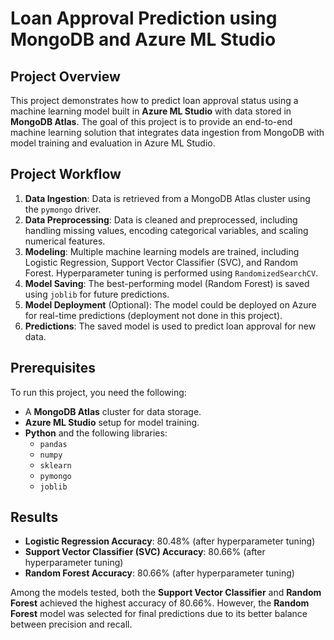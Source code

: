 # Loan Approval Prediction using MongoDB and Azure ML Studio

## Project Overview

This project demonstrates how to predict loan approval status using a machine learning model built in **Azure ML Studio** with data stored in **MongoDB Atlas**. The goal of this project is to provide an end-to-end machine learning solution that integrates data ingestion from MongoDB with model training and evaluation in Azure ML Studio.

## Project Workflow

1. **Data Ingestion**: Data is retrieved from a MongoDB Atlas cluster using the `pymongo` driver.
2. **Data Preprocessing**: Data is cleaned and preprocessed, including handling missing values, encoding categorical variables, and scaling numerical features.
3. **Modeling**: Multiple machine learning models are trained, including Logistic Regression, Support Vector Classifier (SVC), and Random Forest. Hyperparameter tuning is performed using `RandomizedSearchCV`.
4. **Model Saving**: The best-performing model (Random Forest) is saved using `joblib` for future predictions.
5. **Model Deployment** (Optional): The model could be deployed on Azure for real-time predictions (deployment not done in this project).
6. **Predictions**: The saved model is used to predict loan approval for new data.

## Prerequisites

To run this project, you need the following:

- A **MongoDB Atlas** cluster for data storage.
- **Azure ML Studio** setup for model training.
- **Python** and the following libraries:
  - `pandas`
  - `numpy`
  - `sklearn`
  - `pymongo`
  - `joblib`
 
## Results

- **Logistic Regression Accuracy**: 80.48% (after hyperparameter tuning)
- **Support Vector Classifier (SVC) Accuracy**: 80.66% (after hyperparameter tuning)
- **Random Forest Accuracy**: 80.66% (after hyperparameter tuning)

Among the models tested, both the **Support Vector Classifier** and **Random Forest** achieved the highest accuracy of 80.66%. However, the **Random Forest** model was selected for final predictions due to its better balance between precision and recall.
